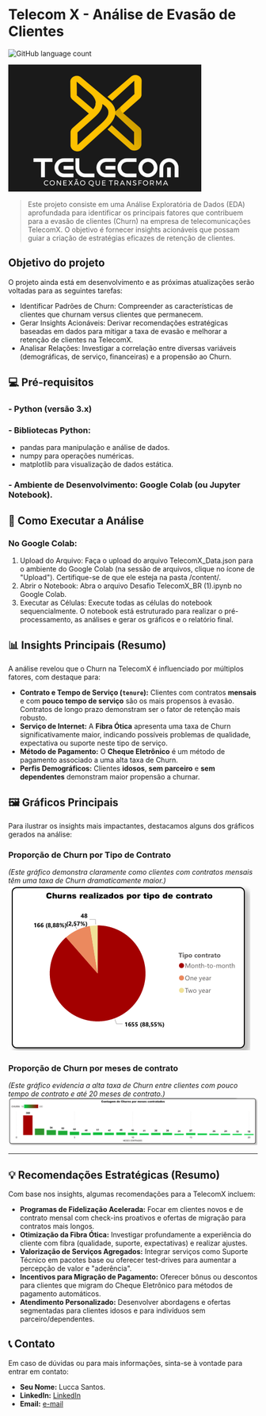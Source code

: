 # Telecom X - Análise de Evasão de Clientes

![GitHub language count](https://img.shields.io/badge/LANGUAGES-01-green)

<img src="assets/telecomX.png" alt="Exemplo imagem">

> Este projeto consiste em uma Análise Exploratória de Dados (EDA) aprofundada para identificar os principais fatores que contribuem para a evasão de clientes (Churn) na empresa de telecomunicações TelecomX. O objetivo é fornecer insights acionáveis que possam guiar a criação de estratégias eficazes de retenção de clientes.

## Objetivo do projeto

O projeto ainda está em desenvolvimento e as próximas atualizações serão voltadas para as seguintes tarefas:

- Identificar Padrões de Churn: Compreender as características de clientes que churnam versus clientes que permanecem.
- Gerar Insights Acionáveis: Derivar recomendações estratégicas baseadas em dados para mitigar a taxa de evasão e melhorar a retenção de clientes na TelecomX.
- Analisar Relações: Investigar a correlação entre diversas variáveis (demográficas, de serviço, financeiras) e a propensão ao Churn.

## 💻 Pré-requisitos

### - Python (versão 3.x)
### - Bibliotecas Python:
- pandas para manipulação e análise de dados.
- numpy para operações numéricas.
- matplotlib para visualização de dados estática.
### - Ambiente de Desenvolvimento: Google Colab (ou Jupyter Notebook).

## 🚀 Como Executar a Análise

### No Google Colab:

1. Upload do Arquivo: Faça o upload do arquivo TelecomX_Data.json para o ambiente do Google Colab (na sessão de arquivos, clique no ícone de "Upload"). Certifique-se de que ele esteja na pasta /content/.
2. Abrir o Notebook: Abra o arquivo Desafio TelecomX_BR (1).ipynb no Google Colab.
3. Executar as Células: Execute todas as células do notebook sequencialmente. O notebook está estruturado para realizar o pré-processamento, as análises e gerar os gráficos e o relatório final.

## 📊  Insights Principais (Resumo)

A análise revelou que o Churn na TelecomX é influenciado por múltiplos fatores, com destaque para:

* **Contrato e Tempo de Serviço (`tenure`):** Clientes com contratos **mensais** e com **pouco tempo de serviço** são os mais propensos à evasão. Contratos de longo prazo demonstram ser o fator de retenção mais robusto.
* **Serviço de Internet:** A **Fibra Ótica** apresenta uma taxa de Churn significativamente maior, indicando possíveis problemas de qualidade, expectativa ou suporte neste tipo de serviço.
* **Método de Pagamento:** O **Cheque Eletrônico** é um método de pagamento associado a uma alta taxa de Churn.
* **Perfis Demográficos:** Clientes **idosos**, **sem parceiro** e **sem dependentes** demonstram maior propensão a churnar.

## 🖼️ Gráficos Principais

Para ilustrar os insights mais impactantes, destacamos alguns dos gráficos gerados na análise:

### Proporção de Churn por Tipo de Contrato
*(Este gráfico demonstra claramente como clientes com contratos mensais têm uma taxa de Churn dramaticamente maior.)*
<img src="assets/Churn tipo contrato.png" alt="Exemplo imagem">

### Proporção de Churn por meses de contrato
*(Este gráfico evidencia a alta taxa de Churn entre clientes com pouco tempo de contrato e até 20 meses de contrato.)*
<img src="assets/Churn meses.png" alt="Exemplo imagem">

---

## 💡 Recomendações Estratégicas (Resumo)

Com base nos insights, algumas recomendações para a TelecomX incluem:

* **Programas de Fidelização Acelerada:** Focar em clientes novos e de contrato mensal com check-ins proativos e ofertas de migração para contratos mais longos.
* **Otimização da Fibra Ótica:** Investigar profundamente a experiência do cliente com fibra (qualidade, suporte, expectativas) e realizar ajustes.
* **Valorização de Serviços Agregados:** Integrar serviços como Suporte Técnico em pacotes base ou oferecer test-drives para aumentar a percepção de valor e "aderência".
* **Incentivos para Migração de Pagamento:** Oferecer bônus ou descontos para clientes que migram do Cheque Eletrônico para métodos de pagamento automáticos.
* **Atendimento Personalizado:** Desenvolver abordagens e ofertas segmentadas para clientes idosos e para indivíduos sem parceiro/dependentes.

## 📞 Contato

Em caso de dúvidas ou para mais informações, sinta-se à vontade para entrar em contato:

* **Seu Nome:** Lucca Santos.
* **LinkedIn:** [LinkedIn](https://www.linkedin.com/in/lucca-masiero)
* **Email:** [e-mail](mailto:luccamasiero7@gmail.com)
